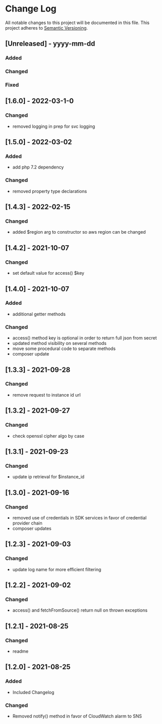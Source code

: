 # Change Log
All notable changes to this project will be documented in this file.
This project adheres to [Semantic Versioning](http://semver.org/).

## [Unreleased] - yyyy-mm-dd
### Added
### Changed
### Fixed

## [1.6.0] - 2022-03-1-0
### Changed
- removed logging in prep for svc logging

## [1.5.0] - 2022-03-02
### Added
- add php 7.2 dependency
### Changed
- removed property type declarations

## [1.4.3] - 2022-02-15
### Changed
- added $region arg to constructor so aws region can be changed

## [1.4.2] - 2021-10-07
### Changed
- set default value for access() $key

## [1.4.0] - 2021-10-07
### Added
- additional getter methods

### Changed
- access() method key is optional in order to return full json from secret
- updated method visibility on several methods
- move some procedural code to separate methods
- composer update

## [1.3.3] - 2021-09-28
### Changed
- remove request to instance id url 

## [1.3.2] - 2021-09-27
### Changed
- check openssl cipher algo by case

## [1.3.1] - 2021-09-23
### Changed
- update ip retrieval for $instance_id

## [1.3.0] - 2021-09-16
### Changed
- removed use of credentials in SDK services in favor of credential provider chain
- composer updates

## [1.2.3] - 2021-09-03
### Changed
- update log name for more efficient filtering

## [1.2.2] - 2021-09-02
### Changed
- access() and fetchFromSource() return null on thrown exceptions

## [1.2.1] - 2021-08-25
### Changed
- readme

## [1.2.0] - 2021-08-25
### Added
- Included Changelog

### Changed
- Removed notify() method in favor of CloudWatch alarm to SNS
